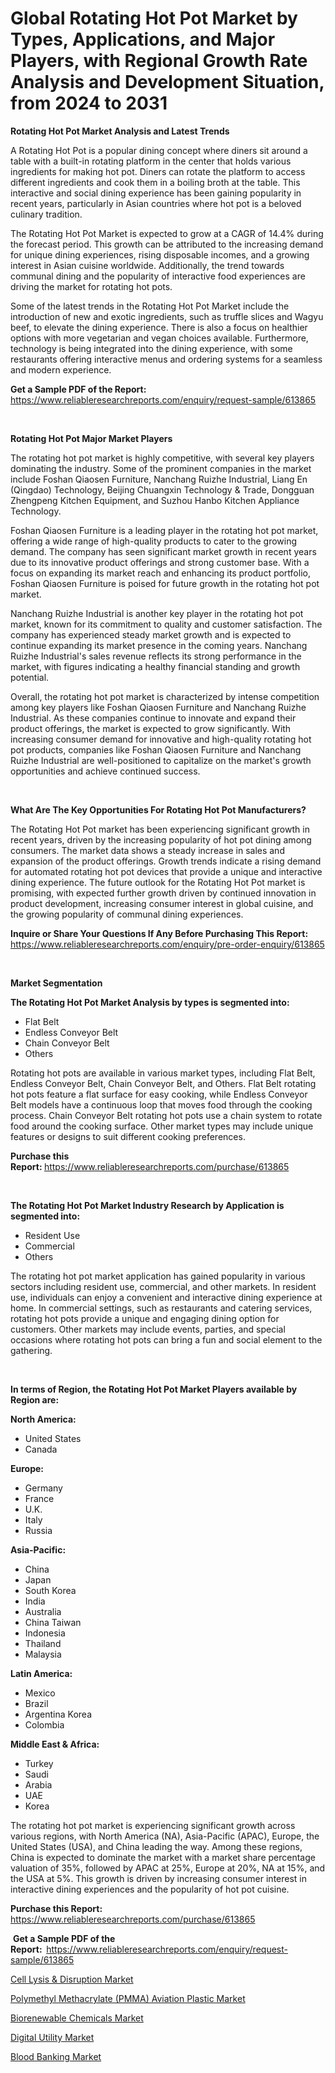 <p><h1>Global Rotating Hot Pot Market by Types, Applications, and Major Players, with Regional Growth Rate Analysis and Development Situation, from 2024 to 2031</h1></p><p><strong>Rotating Hot Pot Market Analysis and Latest Trends</strong></p>
<p><p>A Rotating Hot Pot is a popular dining concept where diners sit around a table with a built-in rotating platform in the center that holds various ingredients for making hot pot. Diners can rotate the platform to access different ingredients and cook them in a boiling broth at the table. This interactive and social dining experience has been gaining popularity in recent years, particularly in Asian countries where hot pot is a beloved culinary tradition.</p><p>The Rotating Hot Pot Market is expected to grow at a CAGR of 14.4% during the forecast period. This growth can be attributed to the increasing demand for unique dining experiences, rising disposable incomes, and a growing interest in Asian cuisine worldwide. Additionally, the trend towards communal dining and the popularity of interactive food experiences are driving the market for rotating hot pots.</p><p>Some of the latest trends in the Rotating Hot Pot Market include the introduction of new and exotic ingredients, such as truffle slices and Wagyu beef, to elevate the dining experience. There is also a focus on healthier options with more vegetarian and vegan choices available. Furthermore, technology is being integrated into the dining experience, with some restaurants offering interactive menus and ordering systems for a seamless and modern experience.</p></p>
<p><strong>Get a Sample PDF of the Report:&nbsp;</strong> <a href="https://www.reliableresearchreports.com/enquiry/request-sample/613865">https://www.reliableresearchreports.com/enquiry/request-sample/613865</a></p>
<p>&nbsp;</p>
<p><strong>Rotating Hot Pot Major Market Players</strong></p>
<p><p>The rotating hot pot market is highly competitive, with several key players dominating the industry. Some of the prominent companies in the market include Foshan Qiaosen Furniture, Nanchang Ruizhe Industrial, Liang En (Qingdao) Technology, Beijing Chuangxin Technology & Trade, Dongguan Zhengpeng Kitchen Equipment, and Suzhou Hanbo Kitchen Appliance Technology.</p><p>Foshan Qiaosen Furniture is a leading player in the rotating hot pot market, offering a wide range of high-quality products to cater to the growing demand. The company has seen significant market growth in recent years due to its innovative product offerings and strong customer base. With a focus on expanding its market reach and enhancing its product portfolio, Foshan Qiaosen Furniture is poised for future growth in the rotating hot pot market.</p><p>Nanchang Ruizhe Industrial is another key player in the rotating hot pot market, known for its commitment to quality and customer satisfaction. The company has experienced steady market growth and is expected to continue expanding its market presence in the coming years. Nanchang Ruizhe Industrial's sales revenue reflects its strong performance in the market, with figures indicating a healthy financial standing and growth potential.</p><p>Overall, the rotating hot pot market is characterized by intense competition among key players like Foshan Qiaosen Furniture and Nanchang Ruizhe Industrial. As these companies continue to innovate and expand their product offerings, the market is expected to grow significantly. With increasing consumer demand for innovative and high-quality rotating hot pot products, companies like Foshan Qiaosen Furniture and Nanchang Ruizhe Industrial are well-positioned to capitalize on the market's growth opportunities and achieve continued success.</p></p>
<p>&nbsp;</p>
<p><strong>What Are The Key Opportunities For Rotating Hot Pot Manufacturers?</strong></p>
<p><p>The Rotating Hot Pot market has been experiencing significant growth in recent years, driven by the increasing popularity of hot pot dining among consumers. The market data shows a steady increase in sales and expansion of the product offerings. Growth trends indicate a rising demand for automated rotating hot pot devices that provide a unique and interactive dining experience. The future outlook for the Rotating Hot Pot market is promising, with expected further growth driven by continued innovation in product development, increasing consumer interest in global cuisine, and the growing popularity of communal dining experiences.</p></p>
<p><strong>Inquire or Share Your Questions If Any Before Purchasing This Report:</strong> <a href="https://www.reliableresearchreports.com/enquiry/pre-order-enquiry/613865">https://www.reliableresearchreports.com/enquiry/pre-order-enquiry/613865</a></p>
<p>&nbsp;</p>
<p><strong>Market Segmentation</strong></p>
<p><strong>The Rotating Hot Pot Market Analysis by types is segmented into:</strong></p>
<p><ul><li>Flat Belt</li><li>Endless Conveyor Belt</li><li>Chain Conveyor Belt</li><li>Others</li></ul></p>
<p><p>Rotating hot pots are available in various market types, including Flat Belt, Endless Conveyor Belt, Chain Conveyor Belt, and Others. Flat Belt rotating hot pots feature a flat surface for easy cooking, while Endless Conveyor Belt models have a continuous loop that moves food through the cooking process. Chain Conveyor Belt rotating hot pots use a chain system to rotate food around the cooking surface. Other market types may include unique features or designs to suit different cooking preferences.</p></p>
<p><strong>Purchase this Report:&nbsp;</strong><a href="https://www.reliableresearchreports.com/purchase/613865">https://www.reliableresearchreports.com/purchase/613865</a></p>
<p>&nbsp;</p>
<p><strong>The Rotating Hot Pot Market Industry Research by Application is segmented into:</strong></p>
<p><ul><li>Resident Use</li><li>Commercial</li><li>Others</li></ul></p>
<p><p>The rotating hot pot market application has gained popularity in various sectors including resident use, commercial, and other markets. In resident use, individuals can enjoy a convenient and interactive dining experience at home. In commercial settings, such as restaurants and catering services, rotating hot pots provide a unique and engaging dining option for customers. Other markets may include events, parties, and special occasions where rotating hot pots can bring a fun and social element to the gathering.</p></p>
<p>&nbsp;</p>
<p><strong>In terms of Region, the Rotating Hot Pot Market Players available by Region are:</strong></p>
<p>
    <p> <strong> North America: </strong>
        <ul>
            <li>United States</li>
            <li>Canada</li>
        </ul>
        </p> 
    <p> <strong> Europe: </strong>
        <ul>
            <li>Germany</li>
            <li>France</li>
            <li>U.K.</li>
            <li>Italy</li>
            <li>Russia</li>
        </ul>
        </p> 
    <p> <strong> Asia-Pacific: </strong>
        <ul>
            <li>China</li>
            <li>Japan</li>
            <li>South Korea</li>
            <li>India</li>
            <li>Australia</li>
            <li>China Taiwan</li>
            <li>Indonesia</li>
            <li>Thailand</li>
            <li>Malaysia</li>
        </ul>
        </p> 
    <p> <strong> Latin America: </strong>
        <ul>
            <li>Mexico</li>
            <li>Brazil</li>
            <li>Argentina Korea</li>
            <li>Colombia</li>
        </ul>
        </p> 
    <p> <strong> Middle East & Africa: </strong>
        <ul>
            <li>Turkey</li>
            <li>Saudi</li>
            <li>Arabia</li>
            <li>UAE</li>
            <li>Korea</li>
        </ul>
    </p>
    </p>
<p><p>The rotating hot pot market is experiencing significant growth across various regions, with North America (NA), Asia-Pacific (APAC), Europe, the United States (USA), and China leading the way. Among these regions, China is expected to dominate the market with a market share percentage valuation of 35%, followed by APAC at 25%, Europe at 20%, NA at 15%, and the USA at 5%. This growth is driven by increasing consumer interest in interactive dining experiences and the popularity of hot pot cuisine.</p></p>
<p><strong>Purchase this Report: </strong><a href="https://www.reliableresearchreports.com/purchase/613865">https://www.reliableresearchreports.com/purchase/613865</a></p>
<p>&nbsp;<strong>Get a Sample PDF of the Report:&nbsp;&nbsp;</strong><a href="https://www.reliableresearchreports.com/enquiry/request-sample/613865">https://www.reliableresearchreports.com/enquiry/request-sample/613865</a></p>
<p><strong></strong></p>
<p><p><a href="https://medium.com/@cierrahayes645/cell-lysis-amp-disruption-market-comprehensive-assessment-by-type-application-and-geography-95994dfab405">Cell Lysis & Disruption Market</a></p><p><a href="https://github.com/lataunyatinikmelvin59ilbd0dv/Market-Research-Report-List-1/blob/main/polymethyl-methacrylate-pmma-aviation-plastic-market.md">Polymethyl Methacrylate (PMMA) Aviation Plastic Market</a></p><p><a href="https://github.com/JameTravis/Market-Research-Report-List-3/blob/main/biorenewable-chemicals-market.md">Biorenewable Chemicals Market</a></p><p><a href="https://medium.com/@marcoshoppe2023/digital-utility-market-insight-market-trends-growth-forecasted-from-2024-to-2031-6ebeac3efc80">Digital Utility Market</a></p><p><a href="https://medium.com/@marcoshoppe2023/blood-banking-market-insight-market-trends-growth-forecasted-from-2024-to-2031-149efd94803d">Blood Banking Market</a></p></p>